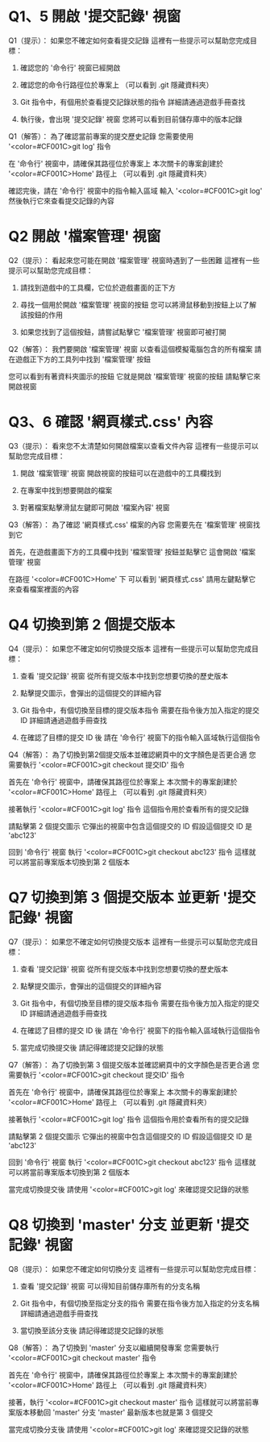 # Q1、5 開啟 '提交記錄' 視窗
Q1（提示）：
如果您不確定如何查看提交記錄
這裡有一些提示可以幫助您完成目標：

1. 確認您的 '命令行' 視窗已經開啟

2. 確認您的命令行路徑位於專案上
   （可以看到 .git 隱藏資料夾）

3. Git 指令中，有個用於查看提交記錄狀態的指令
   詳細請通過遊戲手冊查找

4. 執行後，會出現 '提交記錄' 視窗
   您將可以看到目前儲存庫中的版本記錄

Q1（解答）：
為了確認當前專案的提交歷史記錄
您需要使用 '<color=#CF001C>git log</color>' 指令

在 '命令行' 視窗中，請確保其路徑位於專案上
本次關卡的專案創建於 '<color=#CF001C>Home</color>' 路徑上
（可以看到 .git 隱藏資料夾）

確認完後，請在 '命令行' 視窗中的指令輸入區域
輸入 '<color=#CF001C>git log</color>'
然後執行它來查看提交記錄的內容

# Q2 開啟 '檔案管理' 視窗
Q2（提示）：
看起來您可能在開啟 '檔案管理' 視窗時遇到了一些困難
這裡有一些提示可以幫助您完成目標：

1. 請找到遊戲中的工具欄，它位於遊戲畫面的正下方

2. 尋找一個用於開啟 '檔案管理' 視窗的按鈕
   您可以將滑鼠移動到按鈕上以了解該按鈕的作用

3. 如果您找到了這個按鈕，請嘗試點擊它
   '檔案管理' 視窗即可被打開

Q2（解答）：
我們要開啟 '檔案管理' 視窗
以查看這個模擬電腦包含的所有檔案
請在遊戲正下方的工具列中找到 '檔案管理' 按鈕

您可以看到有著資料夾圖示的按鈕
它就是開啟 '檔案管理' 視窗的按鈕
請點擊它來開啟視窗

# Q3、6 確認 '網頁樣式.css' 內容
Q3（提示）：
看來您不太清楚如何開啟檔案以查看文件內容
這裡有一些提示可以幫助您完成目標：

1. 開啟 '檔案管理' 視窗
   開啟視窗的按鈕可以在遊戲中的工具欄找到

2. 在專案中找到想要開啟的檔案

3. 對著檔案點擊滑鼠左鍵即可開啟 '檔案內容' 視窗

Q3（解答）：
為了確認 '網頁樣式.css' 檔案的內容
您需要先在 '檔案管理' 視窗找到它

首先，在遊戲畫面下方的工具欄中找到 '檔案管理' 按鈕並點擊它
這會開啟 '檔案管理' 視窗

在路徑 '<color=#CF001C>Home</color>' 下
可以看到 '網頁樣式.css'
請用左鍵點擊它來查看檔案裡面的內容

# Q4 切換到第 2 個提交版本
Q4（提示）：
如果您不確定如何切換提交版本
這裡有一些提示可以幫助您完成目標：

1. 查看 '提交記錄' 視窗
   從所有提交版本中找到您想要切換的歷史版本

2. 點擊提交圖示，會彈出的這個提交的詳細內容

3. Git 指令中，有個切換至目標的提交版本指令
   需要在指令後方加入指定的提交 ID
   詳細請通過遊戲手冊查找

4. 在確認了目標的提交 ID 後
   請在 '命令行' 視窗下的指令輸入區域執行這個指令

Q4（解答）：
為了切換到第2個提交版本並確認網頁中的文字顏色是否更合適
您需要執行 '<color=#CF001C>git checkout 提交ID</color>' 指令

首先在 '命令行' 視窗中，請確保其路徑位於專案上
本次關卡的專案創建於 '<color=#CF001C>Home</color>' 路徑上
（可以看到 .git 隱藏資料夾）

接著執行 '<color=#CF001C>git log</color>' 指令
這個指令用於查看所有的提交記錄

請點擊第 2 個提交圖示
它彈出的視窗中包含這個提交的 ID 
假設這個提交 ID 是 'abc123'

回到 '命令行' 視窗
執行 '<color=#CF001C>git checkout abc123</color>' 指令
這樣就可以將當前專案版本切換到第 2 個版本

# Q7 切換到第 3 個提交版本 並更新 '提交記錄' 視窗
Q7（提示）：
如果您不確定如何切換提交版本
這裡有一些提示可以幫助您完成目標：

1. 查看 '提交記錄' 視窗
   從所有提交版本中找到您想要切換的歷史版本

2. 點擊提交圖示，會彈出的這個提交的詳細內容

3. Git 指令中，有個切換至目標的提交版本指令
   需要在指令後方加入指定的提交 ID
   詳細請通過遊戲手冊查找

4. 在確認了目標的提交 ID 後
   請在 '命令行' 視窗下的指令輸入區域執行這個指令

5. 當完成切換提交後
   請記得確認提交記錄的狀態

Q7（解答）：
為了切換到第 3 個提交版本並確認網頁中的文字顏色是否更合適
您需要執行 '<color=#CF001C>git checkout 提交ID</color>' 指令

首先在 '命令行' 視窗中，請確保其路徑位於專案上
本次關卡的專案創建於 '<color=#CF001C>Home</color>' 路徑上
（可以看到 .git 隱藏資料夾）

接著執行 '<color=#CF001C>git log</color>' 指令
這個指令用於查看所有的提交記錄

請點擊第 2 個提交圖示
它彈出的視窗中包含這個提交的 ID 
假設這個提交 ID 是 'abc123'

回到 '命令行' 視窗
執行 '<color=#CF001C>git checkout abc123</color>' 指令
這樣就可以將當前專案版本切換到第 2 個版本

當完成切換提交後
請使用 '<color=#CF001C>git log</color>' 來確認提交記錄的狀態

# Q8 切換到 'master' 分支 並更新 '提交記錄' 視窗
Q8（提示）：
如果您不確定如何切換分支
這裡有一些提示可以幫助您完成目標：

1. 查看 '提交記錄' 視窗
   可以得知目前儲存庫所有的分支名稱

2. Git 指令中，有個切換至指定分支的指令
   需要在指令後方加入指定的分支名稱
   詳細請通過遊戲手冊查找

3. 當切換至該分支後
   請記得確認提交記錄的狀態

Q8（解答）：
為了切換到 'master' 分支以繼續開發專案
您需要執行 '<color=#CF001C>git checkout master</color>' 指令

首先在 '命令行' 視窗中，請確保其路徑位於專案上
本次關卡的專案創建於 '<color=#CF001C>Home</color>' 路徑上
（可以看到 .git 隱藏資料夾）

接著，執行 '<color=#CF001C>git checkout master</color>' 指令
這樣就可以將當前專案版本移動回 'master' 分支
'master' 最新版本也就是第 3 個提交

當完成切換分支後
請使用 '<color=#CF001C>git log</color>' 來確認提交記錄的狀態
